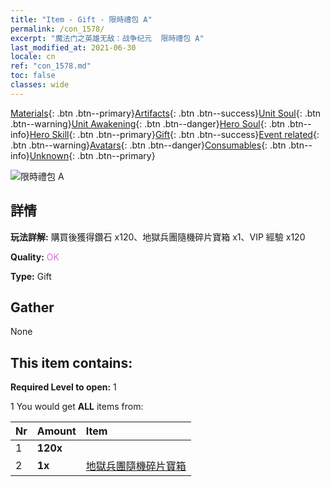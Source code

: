```yaml
---
title: "Item - Gift - 限時禮包 A"
permalink: /con_1578/
excerpt: "魔法门之英雄无敌：战争纪元  限時禮包 A"
last_modified_at: 2021-06-30
locale: cn
ref: "con_1578.md"
toc: false
classes: wide
---
```

 [Materials](/ItemsCN/){: .btn .btn--primary}[Artifacts](/ItemsCN/Artifacts/){: .btn .btn--success}[Unit Soul](/ItemsCN/UnitSoul/){: .btn .btn--warning}[Unit Awakening](/ItemsCN/UnitAwakening/){: .btn .btn--danger}[Hero Soul](/ItemsCN/HeroSoul/){: .btn .btn--info}[Hero Skill](/ItemsCN/HeroSkill/){: .btn .btn--primary}[Gift](/ItemsCN/Gift/){: .btn .btn--success}[Event related](/ItemsCN/Events/){: .btn .btn--warning}[Avatars](/ItemsCN/Avatars/){: .btn .btn--danger}[Consumables](/ItemsCN/Consumables/){: .btn .btn--info}[Unknown](/ItemsCN/Unknown/){: .btn .btn--primary}

 ![限時禮包 A](/images/t/i_907194.png)

## 詳情
 **玩法詳解:** 購買後獲得鑽石 x120、地獄兵團隨機碎片寶箱 x1、VIP 經驗 x120

 **Quality:** <span style="color: #DA70D6">OK</span>

 **Type:** Gift

## Gather

  None

## This item contains:

 **Required Level to open:** 1

 1 You would get **ALL** items  from:

  | Nr | Amount |     Item    |
  |:---|:-------|:------------|
  | 1 |  **120x** | <i class="fas fa-gem"/> |  | 
  | 2 |  **1x** | [地獄兵團隨機碎片寶箱](/cn/Items/con_1582/) |  | 
